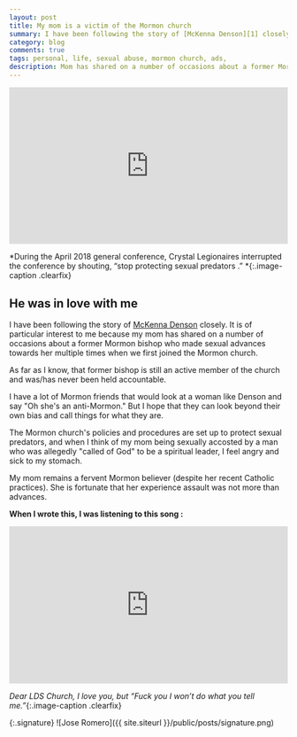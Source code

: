 ```yaml
--- 
layout: post
title: My mom is a victim of the Mormon church
summary: I have been following the story of [McKenna Denson][1] closely. It is of particular interest to me because my mom has shared on a number of occasions about a former Mormon bishop who made sexual advances towards her multiple times when we first joined the Mormon church. 
category: blog
comments: true
tags: personal, life, sexual abuse, mormon church, ads,
description: Mom has shared on a number of occasions about a former Mormon bishop who made sexual advances towards her multiple times when we first joined the Mormon church. 
---
```


 <style>.embed-container { position: relative; padding-bottom: 56.25%; height: 0; overflow: hidden; max-width: 100%; } .embed-container iframe, .embed-container object, .embed-container embed { position: absolute; top: 0; left: 0; width: 100%; height: 100%; }</style>
<div class='embed-container'><iframe src='https://www.youtube.com/embed/f119uA7k5sk?rel=0&amp;t=27s&amp;showinfo=0' frameborder='0' allowfullscreen></iframe></div>

*During the April 2018 general conference, Crystal Legionaires interrupted the conference by shouting, “stop protecting sexual predators .” *{:.image-caption .clearfix}

## He was in love with me
I have been following the story of [McKenna Denson][2] closely. It is of particular interest to me because my mom has shared on a number of occasions about a former Mormon bishop who made sexual advances towards her multiple times when we first joined the Mormon church. 

As far as I know, that former bishop is still an active member of the church and was/has never been held accountable. 

I have a lot of Mormon friends that would look at a woman like Denson and say "Oh she's an anti-Mormon." But I hope that they can look beyond their own bias and call things for what they are. 

The Mormon church's policies and procedures are set up to protect sexual predators, and when I think of my mom being sexually accosted by a man who was allegedly "called of God" to be a spiritual leader, I feel angry and sick to my stomach.

My mom remains a fervent Mormon believer (despite her recent Catholic practices). She is fortunate that her experience assault was not more than advances. 

**When I wrote this, I was listening to this song :**
 <style>.embed-container { position: relative; padding-bottom: 56.25%; height: 0; overflow: hidden; max-width: 100%; } .embed-container iframe, .embed-container object, .embed-container embed { position: absolute; top: 0; left: 0; width: 100%; height: 100%; }</style>
<div class='embed-container'><iframe src='https://www.youtube.com/embed/bWXazVhlyxQ?rel=0&amp;t=27s&amp;showinfo=0' frameborder='0' allowfullscreen></iframe></div>

*Dear LDS Church, I love you, but “Fuck you I won’t do what you tell me.”*{:.image-caption .clearfix}

{:.signature}
![Jose Romero]({{ site.siteurl }}/public/posts/signature.png)

[1]:	https://www.huffingtonpost.com/entry/mckenna-denson-mormon-church-abuse-lawsuit_us_5ac68734e4b0337ad1e5f7f1
[2]:	https://www.huffingtonpost.com/entry/mckenna-denson-mormon-church-abuse-lawsuit_us_5ac68734e4b0337ad1e5f7f1
